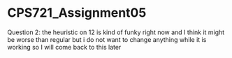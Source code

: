 # CPS721_Assignment05

Question 2: the heuristic on 12 is kind of funky right now and I think it might be worse than regular but i
do not want to change anything while it is working so I will come back to this later
